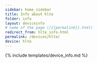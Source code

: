 ```yaml
---
sidebar: home_sidebar
title: Info about hlte
folder: info
layout: deviceinfo
# name of the page (/{{permalink}}.html)
redirect_from: hlte_info.html
permalink: /devices/hlte/
device: hlte
---
```

{% include templates/device_info.md %}
